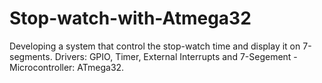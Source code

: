# Stop-watch-with-Atmega32
Developing a system that control the stop-watch time and display it on 7-segments. Drivers: GPIO, Timer, External Interrupts and 7-Segement - Microcontroller: ATmega32.
